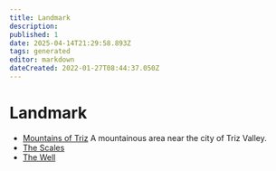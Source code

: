 ```yaml
---
title: Landmark
description:
published: 1
date: 2025-04-14T21:29:58.893Z
tags: generated
editor: markdown
dateCreated: 2022-01-27T08:44:37.050Z
---
```


# Landmark
- [Mountains of Triz](/geography/landmark/mountains-of-triz.md)
  A mountainous area near the city of Triz Valley.
- [The Scales](/geography/landmark/scale.md)
- [The Well](/geography/landmark/the-well.md)
